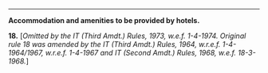 ****

**Accommodation and amenities to be provided by hotels.**

**18.** [_Omitted by the IT (Third Amdt.) Rules, 1973, w.e.f. 1-4-1974. Original rule 18 was amended by the IT (Third Amdt.) Rules, 1964, w.r.e.f. 1-4-1964/1967, w.r.e.f. 1-4-1967 and IT (Second Amdt.) Rules, 1968, w.e.f. 18-3-1968._]